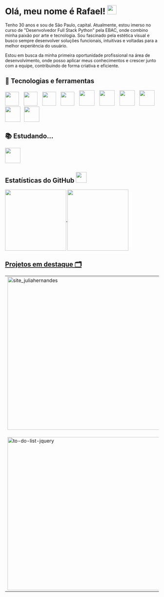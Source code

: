 # Olá, meu nome é Rafael! <img src="https://raw.githubusercontent.com/MartinHeinz/MartinHeinz/master/wave.gif" width="30px" height="30px" />
Tenho 30 anos e sou de São Paulo, capital. Atualmente, estou imerso no curso de "Desenvolvedor Full Stack Python" pela EBAC, onde combino minha paixão por arte e tecnologia. Sou fascinado pela estética visual e busco sempre desenvolver soluções funcionais, intuitivas e voltadas para a melhor experiência do usuário.

Estou em busca da minha primeira oportunidade profissional na área de desenvolvimento, onde posso aplicar meus conhecimentos e crescer junto com a equipe, contribuindo de forma criativa e eficiente.





## 🔧 Tecnologias e ferramentas 
<img src="https://cdn.jsdelivr.net/gh/devicons/devicon@latest/icons/git/git-original.svg" width="45" height="45"/>&nbsp;&nbsp;&nbsp; <img src="https://cdn.jsdelivr.net/gh/devicons/devicon@latest/icons/html5/html5-original.svg" width="45" height="45"/>&nbsp;&nbsp;&nbsp; <img src="https://cdn.jsdelivr.net/gh/devicons/devicon@latest/icons/css3/css3-original.svg" width="45" height="45"/>&nbsp;&nbsp;&nbsp; <img src="https://cdn.jsdelivr.net/gh/devicons/devicon@latest/icons/javascript/javascript-original.svg" width="45" height="45"/>&nbsp;&nbsp;&nbsp; <img src="https://cdn.jsdelivr.net/gh/devicons/devicon@latest/icons/jquery/jquery-plain-wordmark.svg" width="50" height="50"/>&nbsp;&nbsp;&nbsp; <img src="https://cdn.jsdelivr.net/gh/devicons/devicon@latest/icons/bootstrap/bootstrap-original-wordmark.svg" width="50" height="50"/>&nbsp;&nbsp;&nbsp; <img src="https://cdn.jsdelivr.net/gh/devicons/devicon@latest/icons/sass/sass-original.svg" width="50" height="50"/>&nbsp;&nbsp;&nbsp; <img src="https://cdn.jsdelivr.net/gh/devicons/devicon@latest/icons/gulp/gulp-plain.svg" width="50" height="50"/>&nbsp;&nbsp;&nbsp; <img src="https://cdn.jsdelivr.net/gh/devicons/devicon@latest/icons/less/less-plain-wordmark.svg" width="50" height="50"/>&nbsp;&nbsp;&nbsp;<img src="https://cdn.jsdelivr.net/gh/devicons/devicon@latest/icons/nodejs/nodejs-original-wordmark.svg" width="50" height="50" />
          

## 📚 Estudando... 
<img src="https://cdn.jsdelivr.net/gh/devicons/devicon@latest/icons/grunt/grunt-original.svg" width="50" height="50" />
          

## Estatísticas do GitHub  <img src="https://i.pinimg.com/originals/65/c4/f4/65c4f452571be1261e9c623f7da488ac.gif" width=35px />

<div>
<a href="https://github.com/rafael-bs009">
<img loading="lazy" height=200 align="center" src="https://github-readme-stats.vercel.app/api?username=rafael-bs009&show_icons=true&theme=gotham&bg_color=00000000&include_all_commits=true&count_private=true&hide_border=true&locale=pt-br&hide_rank=false&hide_title=true&rank_icon=github"/>

<img loading="lazy" height=200 align="center" src="https://github-readme-stats.vercel.app/api/top-langs/?username=rafael-bs009&langs_count=8&theme=gotham&bg_color=00000000&hide_border=true&locale=pt-br"/>
</div>
          
## Projetos em destaque 🗂️ 

|  |  |
|-----------|-----------|
| <a href="https://github.com/rafael-bs009/site_juliahernandes"><img src="https://github-readme-stats.vercel.app/api/pin/?username=rafael-bs009&repo=site_juliahernandes&theme=gotham" alt="site_juliahernandes" style="width: 500px;"/></a> | <a href="https://github.com/Rafael-Bs009/flipside-website"><img src="https://github-readme-stats.vercel.app/api/pin/?username=rafael-bs009&repo=flipside-website&theme=gotham" alt="projeto_agenda_de_contatos" style="width: 500px;"/></a> |
|  |  |
|  |  |
|  |  |
| <a href="https://github.com/Rafael-Bs009/dropmic-website"><img src="https://github-readme-stats.vercel.app/api/pin/?username=rafael-bs009&repo=dropmic-website&theme=gotham" alt="to-do-list-jquery" style="width: 500px;"/></a> | <a href="https://github.com/rafael-bs009/Gentlemen-Barbershop-Website"><img src="https://github-readme-stats.vercel.app/api/pin/?username=rafael-bs009&repo=Gentlemen-Barbershop-Website&theme=gotham" alt="to-do-list-jquery" style="width: 500px;"/></a>







<!--
**Rafael-Bs009/Rafael-Bs009** is a ✨ _special_ ✨ repository because its `README.md` (this file) appears on your GitHub profile.

Here are some ideas to get you started:

- 🔭 I’m currently working on ...
- 🌱 I’m currently learning ...
- 👯 I’m looking to collaborate on ...
- 🤔 I’m looking for help with ...
- 💬 Ask me about ...
- 📫 How to reach me: ...
- 😄 Pronouns: ...
- ⚡ Fun fact: ...
-->
